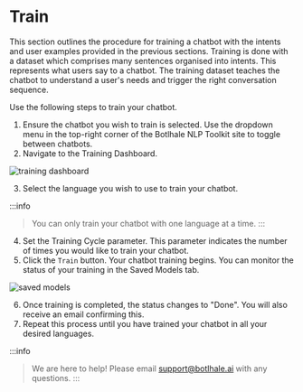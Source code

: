 # Train

This section outlines the procedure for training a chatbot with the intents and user examples provided in the previous sections. Training is done with a dataset which comprises many sentences organised into intents. This represents what users say to a chatbot. The training dataset teaches the chatbot to understand a user's needs and trigger the right conversation sequence.

Use the following steps to train your chatbot.

1. Ensure the chatbot you wish to train is selected. Use the dropdown menu in the top-right corner of the Botlhale NLP Toolkit site to toggle between chatbots.
2. Navigate to the Training Dashboard.

![training dashboard](https://botlhale-ai-assets.s3.amazonaws.com/doc-imgs/training-dashboard.png)

3. Select the language you wish to use to train your chatbot.

:::info
> You can only train your chatbot with one language at a time.
:::

4. Set the Training Cycle parameter. This parameter indicates the number of times you would like to train your chatbot.
5. Click the `Train` button. Your chatbot training begins. You can monitor the status of your training in the Saved Models tab.

![saved models](https://botlhale-ai-assets.s3.amazonaws.com/doc-imgs/training-in-progress.png)

6. Once training is completed, the status changes to "Done". You will also receive an email confirming this. 
7. Repeat this process until you have trained your chatbot in all your desired languages.

:::info
> We are here to help! Please email support@botlhale.ai with any questions.
:::

